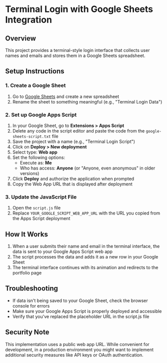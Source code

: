 # Terminal Login with Google Sheets Integration

## Overview
This project provides a terminal-style login interface that collects user names and emails and stores them in a Google Sheets spreadsheet.

## Setup Instructions

### 1. Create a Google Sheet
1. Go to [Google Sheets](https://sheets.google.com/) and create a new spreadsheet
2. Rename the sheet to something meaningful (e.g., "Terminal Login Data")

### 2. Set up Google Apps Script
1. In your Google Sheet, go to **Extensions > Apps Script**
2. Delete any code in the script editor and paste the code from the `google-sheets-script.txt` file
3. Save the project with a name (e.g., "Terminal Login Script")
4. Click on **Deploy > New deployment**
5. Select type: **Web app**
6. Set the following options:
   - Execute as: **Me**
   - Who has access: **Anyone** (or "Anyone, even anonymous" in older versions)
7. Click **Deploy** and authorize the application when prompted
8. Copy the Web App URL that is displayed after deployment

### 3. Update the JavaScript File
1. Open the `script.js` file
2. Replace `YOUR_GOOGLE_SCRIPT_WEB_APP_URL` with the URL you copied from the Apps Script deployment

## How It Works
1. When a user submits their name and email in the terminal interface, the data is sent to your Google Apps Script web app
2. The script processes the data and adds it as a new row in your Google Sheet
3. The terminal interface continues with its animation and redirects to the portfolio page

## Troubleshooting
- If data isn't being saved to your Google Sheet, check the browser console for errors
- Make sure your Google Apps Script is properly deployed and accessible
- Verify that you've replaced the placeholder URL in the script.js file

## Security Note
This implementation uses a public web app URL. While convenient for development, in a production environment you might want to implement additional security measures like API keys or OAuth authentication.